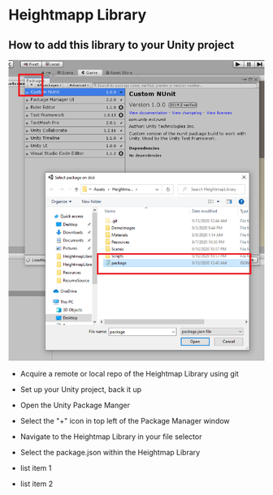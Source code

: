 # Heightmapp Library

## How to add this library to your Unity project

![How to use Unity Package Manager to add to Unity project](DemoImages/Readme/HowToAddUnityPackageManager.png)

- Acquire a remote or local repo of the Heightmap Library using git
- Set up your Unity project, back it up
- Open the Unity Package Manger
- Select the "+" icon in top left of the Package Manager window
- Navigate to the Heightmap Library in your file selector
- Select the package.json within the Heightmap Library

- list item 1
- list item 2